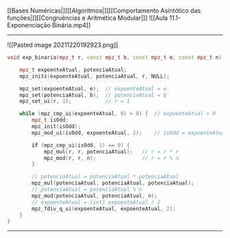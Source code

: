 [[Bases Numéricas|]][[Algoritmos|]][[Comportamento Asintótico das funções|]][[Congruências e Aritmética Modular|]]
![[Aula 11.1-Exponenciação Binária.mp4]]

---
![[Pasted image 20211220192923.png]]

```Cpp
void exp_binaria(mpz_t r, const mpz_t b, const mpz_t e, const mpz_t n) {

	mpz_t expoenteAtual, potenciaAtual;
	mpz_inits(expoenteAtual, potenciaAtual, r, NULL);

	mpz_set(expoenteAtual, e);	// expoenteAtual = e
	mpz_set(potenciaAtual, b);	// potenciaAtual = b
	mpz_set_ui(r, 1);			// r = 1

	while (mpz_cmp_ui(expoenteAtual, 0) > 0) { 	// expoenteAtual > 0
		mpz_t isOdd;
		mpz_init(isOdd);
		mpz_mod_ui(isOdd, expoenteAtual, 2);	// isOdd = expoenteAtual % 2

		if (mpz_cmp_ui(isOdd, 1) == 0) {
			mpz_mul(r, r, potenciaAtual); 	// r = r * r
			mpz_mod(r, r, n);				// r = r % n
		}

		// potenciaAtual = potenciaAtual * potenciaAtual
		mpz_mul(potenciaAtual, potenciaAtual, potenciaAtual);
		// potenciaAtual = potenciaAtual % n
		mpz_mod(potenciaAtual, potenciaAtual, n);
		// expoenteAtual = (int) expoenteAtual / 2
		mpz_fdiv_q_ui(expoenteAtual, expoenteAtual, 2);
	}
}
```
---